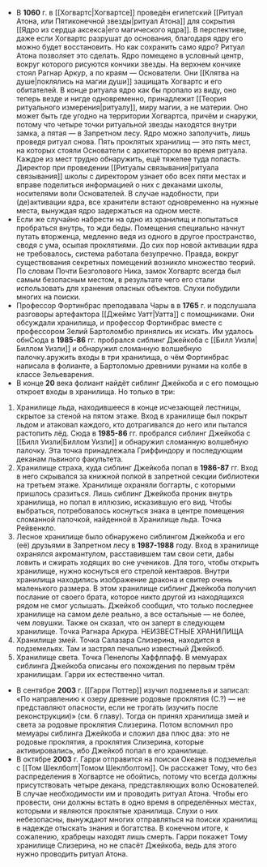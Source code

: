 - В **1060** г. в [[Хогвартс|Хогвартсе]] проведён египетский [[Ритуал Атона, или Пятиконечной звезды|ритуал Атона]] для сокрытия [[Ядро из сердца аксекса|его магического ядра]]. В перспективе, даже если Хогвартс разрушат до основания, благодаря ядру его можно будет восстановить. Но как сохранить само ядро? Ритуал Атона позволяет это сделать. Ядро помещено в условный центр, вокруг которого рисуются кончики звезды. На верхнем кончике стоял Рагнар Аркур, а по краям — Основатели. Они [[Клятва на душе|поклялись на магии души]] защищать Хогвартс и его обитателей. В конце ритуала ядро как бы пропало из виду, оно теперь везде и нигде одновременно, принадлежит [[Теория ритуального измерения|ритуалу]], миру магии, а не материи. Оно может быть где угодно на территории Хогвартса, причём и снаружи, потому что четыре точки ритуальной звезды находятся внутри замка, а пятая — в Запретном лесу. Ядро можно заполучить, лишь проведя ритуал снова. Пять проклятых хранилищ — это пять мест, на которых стояли Основатели с архитектором во время ритуала. Каждое из мест трудно обнаружить, ещё тяжелее туда попасть. Директор при проведении [[Ритуалы связывания|ритуала связывания]] школы с директором узнает обо всех пяти местах и вправе поделиться информацией о них с деканами школы, носителями воли Основателей. В случае надобности, при (де)активации ядра, все хранители встают одновременно на нужные места, вынуждая ядро задержаться на одном месте.
- Если же случайно набрести на одно из хранилищ и попытаться пробраться внутрь, то жди беды. Помещения специально начнут путать вторженца, медленно ведя из одного в другое пространство, сводя с ума, осыпая проклятиями. До сих пор новой активации ядра не требовалось, система работала безупречно. Правда, вокруг существования секретных помещений возникло множество теорий. По словам Почти Безголового Ника, замок Хогвартс всегда был самым безопасным местом, в результате чего его стали использовать для хранения опасных объектов. Слухи побудили многих на поиски.
- Профессор Фортинбрас преподавала Чары в в **1765** г. и подслушала разговоры артефактора [[Джеймс Уатт|Уатта]] с помощниками. Они обсуждали хранилища, и профессор Фортинбрас вместе с профессором Зелий Бартоломбю принялись их искать. Им удалось обнСюда в **1985-86** гг. пробрался сиблинг Джейкоба с [[Билл Уизли|Биллом Уизли]] и обнаружил сломанную волшебную палочку.аружить входы в три хранилища, о чём Фортинбрас написала в фолианте, а Бартоломью древними рунами на колбе в классе Зельеварения.
- В конце **20** века фолиант найдёт сиблинг Джейкоба и с его помощью откроет входы в хранилища. Но только в три:
1) Хранилище льда, находившееся в конце исчезающей лестницы, скрытое за стеной на пятом этаже. Вход в хранилище был покрыт льдом и атаковал каждого, кто дотрагивался до него или пытался растопить лёд. Сюда в **1985-86** гг. пробрался сиблинг Джейкоба с [[Билл Уизли|Биллом Уизли]] и обнаружил сломанную волшебную палочку. Эта точка принадлежала Гриффиндору и последующим деканам львиного факультета.
2) Хранилище страха, куда сиблинг Джейкоба попал в **1986-87** гг. Вход в него скрывался за книжной полкой в запретной секции библиотеки на третьем этаже. Хранилище охраняли боггарты, с которыми пришлось сразиться. Лишь сиблинг Джейкоба проник внутрь хранилища, но попал в иллюзию, исказившую его вид. Чтобы выбраться, потребовалось коснуться знака в центре помещения сломанной палочкой, найденной в Хранилище льда. Точка Рейвенкло.
3) Лесное хранилище было обнаружено сиблингом Джейкоба и его (её) друзьями в Запретном лесу в **1987-1988** году. Вход в хранилище охранялся акромантулом, расставившем там свои сети, дабы ловить и сжирать ходящих во сне учеников. Для того, чтобы открыть хранилище, нужно коснуться его стрелой кентавров. Внутри хранилища находились изображение дракона и свитер очень маленького размера. В этом хранилище сиблинг Джейкоба получил послание от своего брата, которое никто другой из находящихся рядом не смог услышать. Джейкоб сообщил, что только последнее хранилище на самом деле реально, а все остальные — не более, чем ловушки. Также он сказал, что он заперт в следующем хранилище. Точка Рагнара Аркура.
   НЕИЗВЕСТНЫЕ ХРАНИЛИЩА
4) Хранилище змей. Точка Салазара Слизерина, находится в подземельях. Там и застрял печально известный Джейкоб.
5) Хранилище света. Точка Пенелопы Хаффлпафф.
   В мемуарах сиблинга Джейкоба описаны его похождения по первым трём хранилищам. Гарри их естественно читал.
- В сентябре **2003** г. [[Гарри Поттер]] изучил подземелья и записал: «По направлению к озеру древние родовые проклятия (С.?) — не представляют опасности, если не трогать (изучить после реконструкции)» (см. 6 главу). Тогда он принял хранилища змей и света за родовые проклятия Слизерина. Потом вспомнил про мемуары сиблинга Джейкоба и сложил два плюс два: это не родовые проклятия, а проклятия Слизерина, которые активировались, ибо Джейкоб попал в его хранилище.
- В октябре **2003** г. Гарри отправится на поиски Океана в подземелья с [[Том Шеклболт|Томом Шеклболтом]]. Он расскажет Тому, что без распределения в Хогвартсе не обойтись, потому что всегда должны присутствовать четыре декана, представляющих волю Основателей. В случае необходимости им и проводить ритуал Атона. Чтобы его провести, они должны встать в одно время в определённых местах, которыми и являются проклятые хранилища. Слухи о них небезопасны, вынуждают многих отправляться на поиски хранилищ в надежде отыскать знания и богатства. В конечном итоге, к сожалению, храбрецы находят лишь смерть. Гарри покажет Тому хранилище Слизерина, но не спасёт Джейкоба, ведь для этого нужно проводить ритуал Атона.